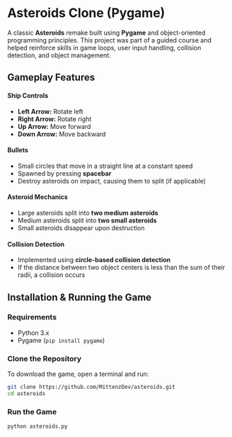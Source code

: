 # Asteroids Clone (Pygame)
A classic **Asteroids** remake built using **Pygame** and object-oriented programming principles. This project was part of a guided course and helped reinforce skills in game loops, user input handling, collision detection, and object management.

## Gameplay Features

#### Ship Controls

* **Left Arrow:** Rotate left
* **Right Arrow:** Rotate right
* **Up Arrow:** Move forward
* **Down Arrow:** Move backward

#### Bullets

* Small circles that move in a straight line at a constant speed
* Spawned by pressing **spacebar**
* Destroy asteroids on impact, causing them to split (if applicable)

#### Asteroid Mechanics

* Large asteroids split into **two medium asteroids**
* Medium asteroids split into **two small asteroids**
* Small asteroids disappear upon destruction

#### Collision Detection

* Implemented using **circle-based collision detection**
* If the distance between two object centers is less than the sum of their radii, a collision occurs

## Installation & Running the Game

### Requirements
* Python 3.x
* Pygame (`pip install pygame`)

### Clone the Repository
To download the game, open a terminal and run:
```bash
git clone https://github.com/MittenzDev/asteroids.git
cd asteroids
```

### Run the Game
```bash
python asteroids.py
```

